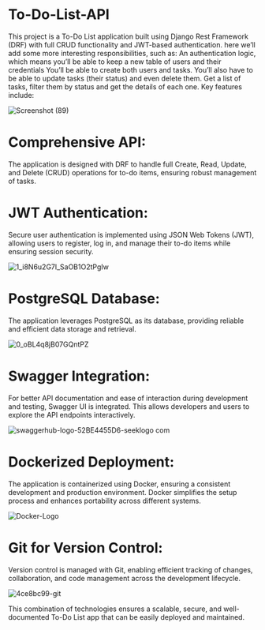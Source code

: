 # To-Do-List-API
This project is a To-Do List application built using Django Rest Framework (DRF) with full CRUD functionality and JWT-based authentication. 
here we’ll add some more interesting responsibilities, such as:
An authentication logic, which means you’ll be able to keep a new table of users and their credentials
You’ll be able to create both users and tasks.
You’ll also have to be able to update tasks (their status) and even delete them.
Get a list of tasks, filter them by status and get the details of each one.
Key features include:

![Screenshot (89)](https://github.com/user-attachments/assets/7193e7c7-83bd-442e-bde3-17ba725faf55)


# Comprehensive API:  
The application is designed with DRF to handle full Create, Read, Update, and Delete (CRUD) operations for to-do items, ensuring robust management of tasks.

# JWT Authentication: 
Secure user authentication is implemented using JSON Web Tokens (JWT), allowing users to register, log in, and manage their to-do items while ensuring session security.

![1_i8N6u2G7l_SaOB1O2tPgIw](https://github.com/user-attachments/assets/7d9d02ad-c39e-4a19-bce6-8e5574bcca60)


# PostgreSQL Database: 
The application leverages PostgreSQL as its database, providing reliable and efficient data storage and retrieval.

![0_oBL4q8jB07GQntPZ](https://github.com/user-attachments/assets/a98f3829-a86c-4e45-9e66-1e0a39520406)


# Swagger Integration: 
For better API documentation and ease of interaction during development and testing, Swagger UI is integrated. This allows developers and users to explore the API endpoints interactively.

![swaggerhub-logo-52BE4455D6-seeklogo com](https://github.com/user-attachments/assets/92774dae-3c7c-40f7-b959-9f4030fed28f)


# Dockerized Deployment: 
The application is containerized using Docker, ensuring a consistent development and production environment. Docker simplifies the setup process and enhances portability across different systems.

![Docker-Logo](https://github.com/user-attachments/assets/548fe049-60f9-4eeb-92c6-bfc61e679734)


# Git for Version Control: 
Version control is managed with Git, enabling efficient tracking of changes, collaboration, and code management across the development lifecycle.

![4ce8bc99-git](https://github.com/user-attachments/assets/ebf66016-35ab-4ad8-8af9-1373e15d6759)


This combination of technologies ensures a scalable, secure, and well-documented To-Do List app that can be easily deployed and maintained.


